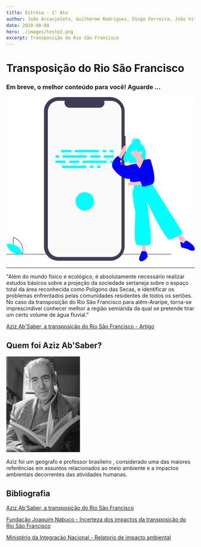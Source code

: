 ```yaml
---
title: Estreia - 1° Ato
author: João Arcanjoleto, Guilherme Rodrigues, Diogo Ferreira, João Vitor Eugênio, João Henrique Cadoni Negri, Pedro Ferreira Alves, Henrique Cipriano Alnselmo
date: 2020-08-08
hero: ./images/teste2.png
excerpt: Transposição do Rio São Francisco
---
```


# Transposição do Rio São Francisco


### Em breve, o melhor conteúdo para você! Aguarde …


<div className="Image__Small">
  <img
    src="./images/espera.png"
    title="Aziz Ab'Saber"
    alt="Cientista Aziz Ab'Saber"
  />
</div>

---

"Além do mundo físico e ecológico, é absolutamente necessário
realizar estudos básicos sobre a projeção da sociedade sertaneja
sobre o espaço total da área reconhecida como Polígono das Secas,
e identificar os problemas enfrentados pelas comunidades residentes
de todos os sertões. No caso da transposição do Rio São Francisco para
além-Araripe, torna-se imprescindível conhecer melhor a região semiárida da qual se pretende tirar um certo volume de água fluvial."

[Aziz Ab'Saber, a transposição do Rio São Francisco - Artigo](https://www.revistas.usp.br/revusp/article/download/13527/15345/ "Porta de Revistas da USP")

## Quem foi Aziz Ab'Saber?

<div className="Image__Small">
  <img
    src="./images/aziz.jpeg"
    title="Aziz Ab'Saber"
    alt="Cientista Aziz Ab'Saber"
  />
</div>

Aziz foi um geógrafo e professor brasileiro , considerado uma das maiores referências em assuntos relacionados ao meio ambiente e a impactos ambientais decorrentes das atividades humanas. 

## Bibliografia

[Aziz Ab'Saber, a transposição do Rio São Francisco](https://www.revistas.usp.br/revusp/article/download/13527/15345/ "Porta de Revistas da USP")

[Fundação Joaquim Nabuco - Incerteza dos impactos da transposição do Rio São Francisco](https://www.fundaj.gov.br/index.php/transposicao-do-rio-sao-francisco/11594-com-mais-de-90-da-transposicao-concluida-impactos-ambientais-no-rio-sao-francisco-ainda-sao-incertos "Fundação Joaquim Nabuco")

[Ministério da Integração Nacional - Relatorio de impacto ambiental](https://web.archive.org/web/20111130061526/http://www.integracao.gov.br/saofrancisco/integracao/rima.asp)
